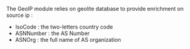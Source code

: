 The GeoIP module relies on geolite database to provide enrichment on source ip :
 - IsoCode : the two-letters country code
 - ASNNumber : the AS Number
 - ASNOrg : the full name of AS organization
